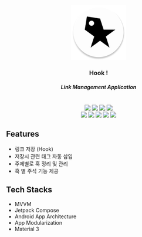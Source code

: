 <p align="center">
  <img src="app/src/main/res/mipmap-xxxhdpi/ic_launcher_round.png" width="150" height="150">
</p>

<div align="center">


### Hook !
##### Link Management Application
<br>
<img src="https://img.shields.io/badge/Android-34A853?style=for-the-badge&logo=Android&logoColor=white"> 
<img src="https://img.shields.io/badge/Kotlin-7F52FF?style=for-the-badge&logo=Kotlin&logoColor=white"> 
<img src="https://img.shields.io/badge/GitHub-181717?style=for-the-badge&logo=GitHub&logoColor=white"> 
<img src="https://img.shields.io/badge/Figma-F24E1E?style=for-the-badge&logo=Figma&logoColor=white"> 
<br>
<img src="https://img.shields.io/badge/Docker-2496ED?style=for-the-badge&logo=Docker&logoColor=white">  
<img src="https://img.shields.io/badge/NestJS-E0234E?style=for-the-badge&logo=NestJS&logoColor=white"> 
<img src="https://img.shields.io/badge/AWS-232F3E?style=for-the-badge&logo=Amazon AWS&logoColor=white"> 
<img src="https://img.shields.io/badge/Node.js-339933?style=for-the-badge&logo=Node.js&logoColor=white">
<img src="https://img.shields.io/badge/GitHub Actions-2088FF?style=for-the-badge&logo=GitHub Actions&logoColor=white">

</div>

Features
-
- 링크 저장 (Hook)
- 저장시 관련 태그 자동 삽입
- 주제별로 훅 정리 및 관리
- 훅 별 주석 기능 제공

Tech Stacks
-
- MVVM
- Jetpack Compose
- Android App Architecture
- App Modularization
- Material 3



   
